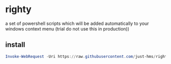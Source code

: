 # righty

a set of powershell scripts which will be added automatically to your windows context menu (trial do not use this in production))


## install


```powershell
Invoke-WebRequest -Uri https://raw.githubusercontent.com/just-hms/righty/main/install.ps1 | Invoke-Expression
```
